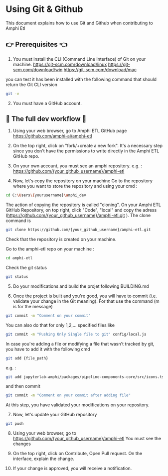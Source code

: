 # Using Git & Github

This document explains how to use Git and Github when contributing to Amphi Etl

## 👉 Prerequisites 👈
1. You must install the CLI (Command Line Interface) of Git on your machine.
https://git-scm.com/download/linux
https://git-scm.com/download/win
https://git-scm.com/download/mac

you can test it has been installed with the following command that should return the Git CLI version
```bash
git -v
```

2. You must have a GitHub account.


## 👷 The full dev workflow 👷

1. Using your web browser, go to Amphi ETL GitHub page
https://github.com/amphi-ai/amphi-etl

2. On the top right, click on "fork/+create a new fork". It's a necessary step since you don't have the permissions to write directly in the Amphi ETL GitHub repo.

3. On your own account, you must see an amphi repository.
e.g. : https://github.com/{your_github_username}/amphi-etl

4. Now, let's copy the repository on your machine
Go to the repository where you want to store the repository and using your cmd :
```bash
cd C:\Users\{yourusername}\amphi_dev
```

The action of copying the repository is called "cloning". On your Amphi ETL GitHub Repository, on top right, click "Code", "local" and copy the adress (https://github.com/{your_github_username}/amphi-etl.git ). The clone command is 
```bash
git clone https://github.com/{your_github_username}/amphi-etl.git
```

Check that the repository is created on your machine.

Go to the amphi-etl repo on your machine :
```bash
cd amphi-etl
```

Check the git status
```bash
git status
```

5. Do your modifications and build the projet following BUILDING.md

6. Once the project is built and you're good, you will have to commit (i.e. validate your change in the Git meaning).
For that use the command (m is for the message)
```bash
git commit -m "Comment on your commit"
```

You can also do that for only 1,2,... specified files like
```bash
git commit -m "Pushing Only Single file to git" config/local.js
```

In case you're adding a file or modifying a file that wasn't tracked by git, you have to add it with the following cmd 
```bash
git add {file_path}
```

e.g. :
```bash
git add jupyterlab-amphi/packages/pipeline-components-core/src/icons.ts
```

and then commit
```bash
git commit -m "Comment on your commit after adding file"
```

At this step, you have validated your modifications on your repository.

7. Now, let's update your GitHub repository
```bash
git push
```

8. Using your web browser, go to https://github.com/{your_github_username}/amphi-etl
You must see the changes

9. On the top right, click on Contribute, Open Pull request.
On the interface, explain the change.

10. If your change is approved, you will receive a notification. 
